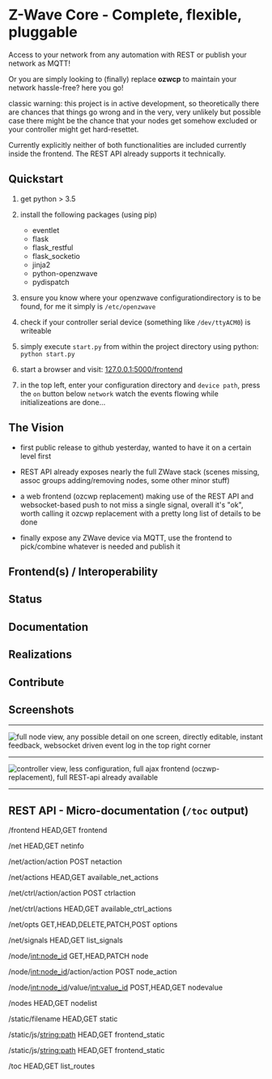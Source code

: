 # Z-Wave Core - Complete, flexible, pluggable
Access to your network from any automation with REST or publish your network as MQTT!

Or you are simply looking to (finally) replace **ozwcp** to maintain your network hassle-free? here you go!


classic warning: this project is in active development, so theoretically there are chances that
things go wrong and in the very, very unlikely but possible case there might be the chance that
your nodes get somehow excluded or your controller might get hard-resettet.

Currently explicitly neither of both functionalities are included currently inside the frontend.
The REST API already supports it technically.

## Quickstart

1) get python > 3.5
2) install the following packages (using pip)

	 * eventlet
	 * flask
	 * flask_restful
	 * flask_socketio
	 * jinja2
	 * python-openzwave
	 * pydispatch

3) ensure you know where your openzwave configurationdirectory is to be found,
   for me it simply is `/etc/openzwave`

4) check if your controller serial device (something like `/dev/ttyACM0`) is writeable

5) simply execute `start.py` from within the project directory using python:
```python start.py```

6) start a browser and visit: [127.0.0.1:5000/frontend](http://127.0.0.1:5000/frontend)

7) in the top left, enter your configuration directory and `device path`, press the `on`
   button below `network` watch the events flowing while initializeations are done...


## The Vision

* first public release to github yesterday, wanted to have it on a certain level first

* REST API already exposes nearly the full ZWave stack
  (scenes missing, assoc groups adding/removing nodes, some other minor stuff)

* a web frontend (ozcwp replacement) making use of the REST API and websocket-based push
  to not miss a single signal, overall it's "ok", worth calling it ozcwp replacement with a
	pretty long list of details to be done

* finally expose any ZWave device via MQTT, use the frontend to pick/combine
  whatever is needed and publish it

## Frontend(s) / Interoperability

## Status

## Documentation

## Realizations

## Contribute

## Screenshots

---------------------

![full node view, any possible detail on one screen, directly editable, instant feedback, websocket driven event log in the top right corner](https://github.com/daringer/image_dump/blob/master/zwave-core-screen1.png)

-----------------------

![controller view, less configuration, full ajax frontend (oczwp-replacement), full REST-api already available](https://github.com/daringer/image_dump/blob/master/zwave-core-screen2.png)

-----------------------

## REST API - Micro-documentation (`/toc` output)

/frontend                                HEAD,GET			               frontend

/net                                     HEAD,GET		                 netinfo

/net/action/action                       POST			                   netaction

/net/actions                             HEAD,GET			               available_net_actions

/net/ctrl/action/action                  POST							           ctrlaction

/net/ctrl/actions                        HEAD,GET                    available_ctrl_actions

/net/opts                                GET,HEAD,DELETE,PATCH,POST  options

/net/signals                             HEAD,GET		  	 	 	 	 	 	 	 list_signals

/node/<int:node_id>                      GET,HEAD,PATCH              node

/node/<int:node_id>/action/action        POST		                     node_action

/node/<int:node_id>/value/<int:value_id> POST,HEAD,GET				       nodevalue

/nodes                                   HEAD,GET			               nodelist

/static/filename         			           HEAD,GET	                   static

/static/js/<string:path>                 HEAD,GET 	                 frontend_static

/static/js/<string:path>                 HEAD,GET                    frontend_static

/toc                                     HEAD,GET			               list_routes


